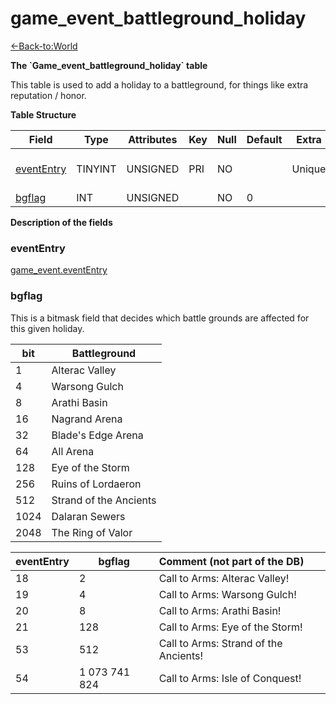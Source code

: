 # game_event_battleground_holiday

[<-Back-to:World](database-world)

**The \`Game_event_battleground_holiday\` table**

This table is used to add a holiday to a battleground, for things like extra reputation / honor.

**Table Structure**

| Field           | Type    | Attributes | Key | Null | Default | Extra  | Comment                 |
| --------------- | ------- | ---------- | --- | ---- | ------- | ------ | ----------------------- |
| [eventEntry][1] | TINYINT | UNSIGNED   | PRI | NO   |         | Unique | Entry of the game event |
| [bgflag][2]     | INT     | UNSIGNED   |     | NO   | 0       |        |                         |

[1]: #evententry
[2]: #bgflag

**Description of the fields**

### eventEntry

[game_event.eventEntry](game_event#eventEntry)

### bgflag

This is a bitmask field that decides which battle grounds are affected for this given holiday.

| bit  | Battleground           |
| ---- | ---------------------- |
| 1    | Alterac Valley         |
| 4    | Warsong Gulch          |
| 8    | Arathi Basin           |
| 16   | Nagrand Arena          |
| 32   | Blade's Edge Arena     |
| 64   | All Arena              |
| 128  | Eye of the Storm       |
| 256  | Ruins of Lordaeron     |
| 512  | Strand of the Ancients |
| 1024 | Dalaran Sewers         |
| 2048 | The Ring of Valor      |

| eventEntry | bgflag        | Comment (not part of the DB)          |
| ---------- | ------------- | :------------------------------------ |
| 18         | 2             | Call to Arms: Alterac Valley!         |
| 19         | 4             | Call to Arms: Warsong Gulch!          |
| 20         | 8             | Call to Arms: Arathi Basin!           |
| 21         | 128           | Call to Arms: Eye of the Storm!       |
| 53         | 512           | Call to Arms: Strand of the Ancients! |
| 54         | 1 073 741 824 | Call to Arms: Isle of Conquest!       |
